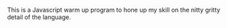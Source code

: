 This is a Javascript warm up program to hone up my skill on
the nitty gritty detail of the language.
